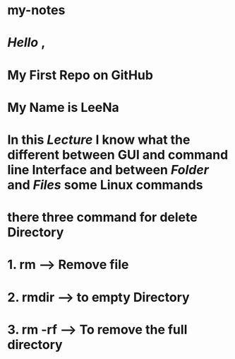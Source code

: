 # my-notes


# *Hello* ,
# My First Repo on GitHub
# **My Name is LeeNa**
# In this ***Lecture*** I know what the different between GUI and command line Interface and between *Folder* and *Files* some Linux commands
# there three command for delete Directory 
# 1. rm --> Remove file
# 2. rmdir --> to empty Directory
# 3. rm -rf --> To remove the full directory





